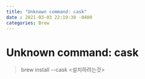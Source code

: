 ```yaml
---
title: "Unknown command: cask"
date : 2021-03-03 22:19:30 -0400
categories: Brew
---
```


# Unknown command: cask

> brew install --cask <설치하려는것>
